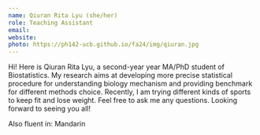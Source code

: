 ```yaml
---
name: Qiuran Rita Lyu (she/her)
role: Teaching Assistant
email: 
website: 
photo: https://ph142-ucb.github.io/fa24/img/qiuran.jpg
---
```


Hi! Here is Qiuran Rita Lyu, a second-year year MA/PhD student of Biostatistics. My research aims at developing more precise statistical procedure for understanding biology mechanism and providing benchmark for different methods choice. Recently, I am trying different kinds of sports to keep fit and lose weight. Feel free to ask me any questions. Looking forward to seeing you all!

Also fluent in: Mandarin